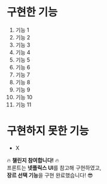 # 구현한 기능
1. 기능 1  
2. 기능 2  
3. 기능 3  
4. 기능 4  
5. 기능 5  
6. 기능 6  
7. 기능 7  
8. 기능 8  
9. 기능 9  
10. 기능 10  
11. 기능 11  

# 구현하지 못한 기능
- X  

🔥 **챌린지 참여합니다!** 🔥  
프론트는 **넷플릭스 UI**를 참고해 구현하였고,  
**장르 선택 기능**을 구현 완료했습니다! 😎
